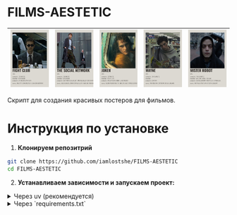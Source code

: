 # FILMS-AESTETIC


| <img src="images/fight_club.png"> | <img src="images/the_social_network.png"> | <img src="images/joker.png"> | <img src="images/wayne.png"> | <img src="images/mister_robot.png"> |
| - | - | - | - | - | 


Скрипт для создания красивых постеров для фильмов.

# Инструкция по установке

1. **Клонируем репозитрий**

```bash
git clone https://github.com/iamlostshe/FILMS-AESTETIC
cd FILMS-AESTETIC
```

2. **Устанавливаем зависимости и запускаем проект:**

<details>
<summary>
Через uv (рекомендуется)
</summary>

**Устанавливаем `uv` (если еще не установлен):**

Linux:

``` bash
curl -LsSf https://astral.sh/uv/install.sh | sh
```

Windows:

``` bash
powershell -ExecutionPolicy ByPass -c "irm https://astral.sh/uv/install.ps1 | iex"
```

**Запускаем:**

```bash
uv run main.py
```

</details>

<details>
<summary>
Через `requirements.txt`
</summary>

**Создаём виртуальное окружение:**

``` bash
python3 -m venv venv
```

**Активируем виртуальное окружение:**

``` bash
. venv/bin/activate
```

> Последняя команда для Windows:
>
> ``` bash
> venv\Scripts\activate
> ```

**Устанавливаем зависимости:**

``` bash
pip3 install -r requirements.txt
```

**Запускаем бота:**

``` bash
python3 bot.py
```

</details>
